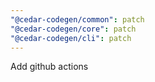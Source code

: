 ```yaml
---
"@cedar-codegen/common": patch
"@cedar-codegen/core": patch
"@cedar-codegen/cli": patch
---
```


Add github actions
